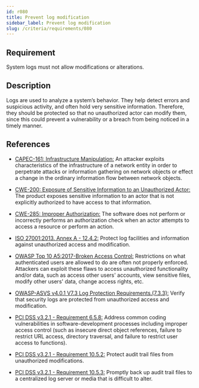 ```yaml
---
id: r080
title: Prevent log modification
sidebar_label: Prevent log modification
slug: /criteria/requirements/080
---
```


## Requirement

System logs
must not allow modifications
or alterations.

## Description

Logs are used to analyze a system’s behavior.
They help detect errors and suspicious activity,
and often hold very sensitive information.
Therefore,
they should be protected
so that no unauthorized actor can modify them,
since this could prevent a vulnerability
or a breach from being noticed
in a timely manner.

## References

- [CAPEC-161: Infrastructure Manipulation:](https://capec.mitre.org/data/definitions/161.html)
An attacker exploits characteristics
of the infrastructure of a network entity
in order to perpetrate attacks
or information gathering on network objects
or effect a change in the ordinary information flow
between network objects.

- [CWE-200: Exposure of Sensitive Information to an Unauthorized Actor:](https://cwe.mitre.org/data/definitions/200.html)
The product exposes sensitive information
to an actor that is not explicitly authorized
to have access to that information.

- [CWE-285: Improper Authorization:](https://cwe.mitre.org/data/definitions/285.html)
The software does not perform
or incorrectly performs an authorization check
when an actor attempts to access a resource
or perform an action.

- [ISO 27001:2013. Annex A - 12.4.2:](https://www.iso.org/obp/ui/#iso:std:54534:en)
Protect log facilities
and information against unauthorized access
and modification.

- [OWASP Top 10 A5:2017-Broken Access Control:](https://owasp.org/www-project-top-ten/OWASP_Top_Ten_2017/Top_10-2017_A5-Broken_Access_Control)
Restrictions on what authenticated users
are allowed to do
are often not properly enforced.
Attackers can exploit these flaws
to access unauthorized functionality
and/or data,
such as access other users' accounts,
view sensitive files,
modify other users' data,
change access rights, etc.

- [OWASP-ASVS v4.0.1 V7.3 Log Protection Requirements.(7.3.3):](https://owasp.org/www-pdf-archive/OWASP_Application_Security_Verification_Standard_4.0-en.pdf)
Verify that security logs
are protected from unauthorized access
and modification.

- [PCI DSS v3.2.1 - Requirement 6.5.8:](https://www.pcisecuritystandards.org/documents/PCI_DSS_v3-2-1.pdf)
Address common coding vulnerabilities
in software-development processes
including improper access control
(such as insecure direct object references,
failure to restrict URL access, directory traversal,
and failure to restrict user access to functions).

- [PCI DSS v3.2.1 - Requirement 10.5.2:](https://www.pcisecuritystandards.org/documents/PCI_DSS_v3-2-1.pdf)
Protect audit trail files
from unauthorized modifications.

- [PCI DSS v3.2.1 - Requirement 10.5.3:](https://www.pcisecuritystandards.org/documents/PCI_DSS_v3-2-1.pdf)
Promptly back up audit trail files
to a centralized log server
or media that is difficult to alter.
